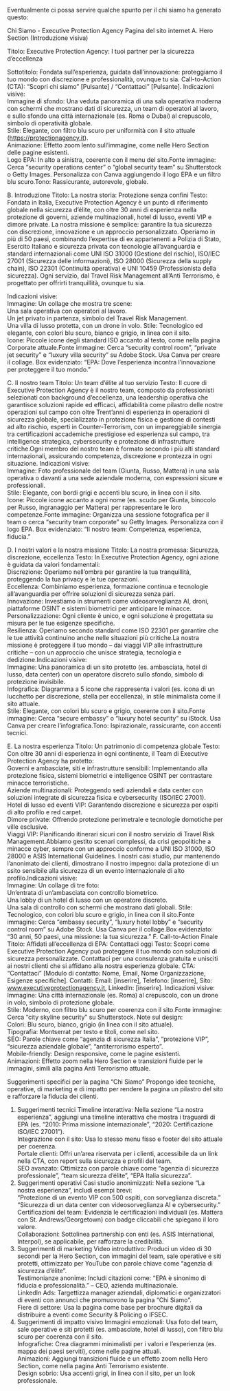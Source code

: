 Eventualmente ci possa servire qualche spunto per il chi siamo ha generato questo:

Chi Siamo - Executive Protection Agency
Pagina del sito internet
A. Hero Section (Introduzione visiva)

Titolo: Executive Protection Agency: I tuoi partner per la sicurezza d’eccellenza

Sottotitolo: Fondata sull’esperienza, guidata dall’innovazione: proteggiamo il tuo mondo con discrezione e professionalità, ovunque tu sia.
Call-to-Action (CTA): “Scopri chi siamo” [Pulsante] / “Contattaci” [Pulsante].
Indicazioni visive:  
Immagine di sfondo: Una veduta panoramica di una sala operativa moderna con schermi che mostrano dati di sicurezza, un team di operatori al lavoro, e sullo sfondo una città internazionale (es. Roma o Dubai) al crepuscolo, simbolo di operatività globale.  
Stile: Elegante, con filtro blu scuro per uniformità con il sito attuale (https://protectionagency.it).  
Animazione: Effetto zoom lento sull’immagine, come nelle Hero Section delle pagine esistenti.  
Logo EPA: In alto a sinistra, coerente con il menu del sito.Fonte immagine: Cerca “security operations center” o “global security team” su Shutterstock o Getty Images. Personalizza con Canva aggiungendo il logo EPA e un filtro blu scuro.Tono: Rassicurante, autorevole, globale.

B. Introduzione
Titolo: La nostra storia: Protezione senza confini
Testo:
Fondata in Italia, Executive Protection Agency è un punto di riferimento globale nella sicurezza d’élite, con oltre 30 anni di esperienza nella protezione di governi, aziende multinazionali, hotel di lusso, eventi VIP e dimore private. La nostra missione è semplice: garantire la tua sicurezza con discrezione, innovazione e un approccio personalizzato. Operiamo in più di 50 paesi, combinando l’expertise di ex appartenenti a Polizia di Stato, Esercito Italiano e sicurezza privata con tecnologie all’avanguardia e standard internazionali come UNI ISO 31000 (Gestione del rischio), ISO/IEC 27001 (Sicurezza delle informazioni), ISO 28000 (Sicurezza della supply chain), ISO 22301 (Continuità operativa) e UNI 10459 (Professionista della sicurezza). Ogni servizio, dal Travel Risk Management all’Anti Terrorismo, è progettato per offrirti tranquillità, ovunque tu sia.

Indicazioni visive:  
Immagine: Un collage che mostra tre scene:  
Una sala operativa con operatori al lavoro.  
Un jet privato in partenza, simbolo del Travel Risk Management.  
Una villa di lusso protetta, con un drone in volo.
Stile: Tecnologico ed elegante, con colori blu scuro, bianco e grigio, in linea con il sito.  
Icone: Piccole icone degli standard ISO accanto al testo, come nella pagina Corporate attuale.Fonte immagine: Cerca “security control room”, “private jet security” e “luxury villa security” su Adobe Stock. Usa Canva per creare il collage.
Box evidenziato: “EPA: Dove l’esperienza incontra l’innovazione per proteggere il tuo mondo.”

C. Il nostro team
Titolo: Un team d’élite al tuo servizio
Testo:
Il cuore di Executive Protection Agency è il nostro team, composto da professionisti selezionati con background d’eccellenza, una leadership operativa che garantisce soluzioni rapide ed efficaci, affidabilità come pilastro delle nostre operazioni sul campo con oltre Trent’anni di esperienza in operazioni di sicurezza globale, specializzato in protezione fisica e gestione di contesti ad alto rischio, esperti in Counter-Terrorism,  con un impareggiabile sinergia tra certificazioni accademiche prestigiose ed esperienza sul campo, tra intelligence strategica, cybersecurity e protezione di infrastrutture critiche.Ogni membro del nostro team è formato secondo i più alti standard internazionali, assicurando competenza, discrezione e prontezza in ogni situazione.
Indicazioni visive:  
Immagine: Foto professionale del team (Giunta, Russo, Mattera) in una sala operativa o davanti a una sede aziendale moderna, con espressioni sicure e professionali.  
Stile: Elegante, con bordi grigi e accenti blu scuro, in linea con il sito.  
Icone: Piccole icone accanto a ogni nome (es. scudo per Giunta, binocolo per Russo, ingranaggio per Mattera) per rappresentare le loro competenze.Fonte immagine: Organizza una sessione fotografica per il team o cerca “security team corporate” su Getty Images. Personalizza con il logo EPA.
Box evidenziato: “Il nostro team: Competenza, esperienza, fiducia.”

D. I nostri valori e la nostra missione
Titolo: La nostra promessa: Sicurezza, discrezione, eccellenza
Testo:
In Executive Protection Agency, ogni azione è guidata da valori fondamentali:  
Discrezione: Operiamo nell’ombra per garantire la tua tranquillità, proteggendo la tua privacy e le tue operazioni.  
Eccellenza: Combiniamo esperienza, formazione continua e tecnologie all’avanguardia per offrire soluzioni di sicurezza senza pari.  
Innovazione: Investiamo in strumenti come videosorveglianza AI, droni, piattaforme OSINT e sistemi biometrici per anticipare le minacce.  
Personalizzazione: Ogni cliente è unico, e ogni soluzione è progettata su misura per le tue esigenze specifiche.  
Resilienza: Operiamo secondo standard come ISO 22301 per garantire che le tue attività continuino anche nelle situazioni più critiche.La nostra missione è proteggere il tuo mondo – dai viaggi VIP alle infrastrutture critiche – con un approccio che unisce strategia, tecnologia e dedizione.Indicazioni visive:  
Immagine: Una panoramica di un sito protetto (es. ambasciata, hotel di lusso, data center) con un operatore discreto sullo sfondo, simbolo di protezione invisibile.  
Infografica: Diagramma a 5 icone che rappresenta i valori (es. icona di un lucchetto per discrezione, stella per eccellenza), in stile minimalista come il sito attuale.  
Stile: Elegante, con colori blu scuro e grigio, coerente con il sito.Fonte immagine: Cerca “secure embassy” o “luxury hotel security” su iStock. Usa Canva per creare l’infografica.Tono: Ispirazionale, rassicurante, con accenti tecnici.

E. La nostra esperienza
Titolo: Un patrimonio di competenza globale
Testo:
Con oltre 30 anni di esperienza in ogni continente, il Team di Executive Protection Agency ha protetto:  
Governi e ambasciate, siti e infrastrutture sensibili: Implementando alla protezione fisica, sistemi biometrici e intelligence OSINT per contrastare minacce terroristiche.  
Aziende multinazionali: Proteggendo sedi aziendali e data center con soluzioni integrate di sicurezza fisica e cybersecurity (ISO/IEC 27001).  
Hotel di lusso ed eventi VIP: Garantendo discrezione e sicurezza per ospiti di alto profilo e red carpet.  
Dimore private: Offrendo protezione perimetrale e tecnologie domotiche per ville esclusive.  
Viaggi VIP: Pianificando itinerari sicuri con il nostro servizio di Travel Risk Management.Abbiamo gestito scenari complessi, da crisi geopolitiche a minacce cyber, sempre con un approccio conforme a UNI ISO 31000, ISO 28000 e ASIS International Guidelines. I nostri casi studio, pur mantenendo l’anonimato dei clienti, dimostrano il nostro impegno: dalla protezione di un ssito sensibile alla sicurezza di un evento internazionale di alto profilo.Indicazioni visive:  
Immagine: Un collage di tre foto:  
Un’entrata di un’ambasciata con controllo biometrico.  
Una lobby di un hotel di lusso con un operatore discreto.  
Una sala di controllo con schermi che mostrano dati globali.
Stile: Tecnologico, con colori blu scuro e grigio, in linea con il sito.Fonte immagine: Cerca “embassy security”, “luxury hotel lobby” e “security control room” su Adobe Stock. Usa Canva per il collage.Box evidenziato: “30 anni, 50 paesi, una missione: la tua sicurezza.”
F. Call-to-Action Finale
Titolo: Affidati all’eccellenza di EPA: Contattaci oggi
Testo:
Scopri come Executive Protection Agency può proteggere il tuo mondo con soluzioni di sicurezza personalizzate. Contattaci per una consulenza gratuita e unisciti ai nostri clienti che si affidano alla nostra esperienza globale.
CTA: “Contattaci” [Modulo di contatto: Nome, Email, Nome Organizzazione, Esigenze specifiche].
Contatti: Email: [inserire], Telefono: [inserire], Sito: www.executiveprotectionagency.it, LinkedIn: [inserire].
Indicazioni visive:  
Immagine: Una città internazionale (es. Roma) al crepuscolo, con un drone in volo, simbolo di protezione globale.  
Stile: Moderno, con filtro blu scuro per coerenza con il sito.Fonte immagine: Cerca “city skyline security” su Shutterstock.
Note sul design:  
Colori: Blu scuro, bianco, grigio (in linea con il sito attuale).  
Tipografia: Montserrat per testo e titoli, come nel sito.  
SEO: Parole chiave come “agenzia di sicurezza Italia”, “protezione VIP”, “sicurezza aziendale globale”, “antiterrorismo esperto”.  
Mobile-friendly: Design responsive, come le pagine esistenti.  
Animazioni: Effetto zoom nella Hero Section e transizioni fluide per le immagini, simili alla pagina Anti Terrorismo attuale.

Suggerimenti specifici per la pagina “Chi Siamo”
Propongo idee tecniche, operative, di marketing e di impatto per rendere la pagina un pilastro del sito e rafforzare la fiducia dei clienti.
1. Suggerimenti tecnici
Timeline interattiva: Nella sezione “La nostra esperienza”, aggiungi una timeline interattiva che mostra i traguardi di EPA (es. “2010: Prima missione internazionale”, “2020: Certificazione ISO/IEC 27001”).  
Integrazione con il sito: Usa lo stesso menu fisso e footer del sito attuale per coerenza.  
Portale clienti: Offri un’area riservata per i clienti, accessibile da un link nella CTA, con report sulla sicurezza e profili del team.  
SEO avanzato: Ottimizza con parole chiave come “agenzia di sicurezza professionale”, “team sicurezza d’élite”, “EPA Italia sicurezza”.
2. Suggerimenti operativi
Casi studio anonimizzati: Nella sezione “La nostra esperienza”, includi esempi brevi:  
“Protezione di un evento VIP con 500 ospiti, con sorveglianza discreta.”  
“Sicurezza di un data center con videosorveglianza AI e cybersecurity.”
Certificazioni del team: Evidenzia le certificazioni individuali (es. Mattera con St. Andrews/Georgetown) con badge cliccabili che spiegano il loro valore.  
Collaborazioni: Sottolinea partnership con enti (es. ASIS International, Interpol), se applicabile, per rafforzare la credibilità.
3. Suggerimenti di marketing
Video introduttivo: Produci un video di 30 secondi per la Hero Section, con immagini del team, sale operative e siti protetti, ottimizzato per YouTube con parole chiave come “agenzia di sicurezza d’élite”.  
Testimonianze anonime: Includi citazioni come: “EPA è sinonimo di fiducia e professionalità.” – CEO, azienda multinazionale.  
LinkedIn Ads: Targettizza manager aziendali, diplomatici e organizzatori di eventi con annunci che promuovono la pagina “Chi Siamo”.  
Fiere di settore: Usa la pagina come base per brochure digitali da distribuire a eventi come Security & Policing o IFSEC.
4. Suggerimenti di impatto visivo
Immagini emozionali: Usa foto del team, sale operative e siti protetti (es. ambasciate, hotel di lusso), con filtro blu scuro per coerenza con il sito.  
Infografiche: Crea diagrammi minimalisti per i valori e l’esperienza (es. mappa dei paesi serviti), come nelle pagine attuali.  
Animazioni: Aggiungi transizioni fluide e un effetto zoom nella Hero Section, come nella pagina Anti Terrorismo esistente.  
Design sobrio: Usa accenti grigi, in linea con il sito, per un look professionale.
